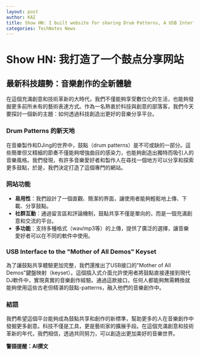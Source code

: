 ```yaml
---
layout: post
author: KAI
title: Show HN: I built website for sharing Drum Patterns, A USB Interface to the "Mother of All Demos" Keyset, Show HN: LinkedIn sucks, so I built a better one
categories: TechNotes News
---
```

# Show HN: 我打造了一个鼓点分享网站

## 最新科技趨勢：音樂創作的全新體驗

在這個充滿創意和技術革新的大時代，我們不僅能夠享受數位化的生活，也能夠發掘更多前所未有的藝術表達方式。作為一名熱衷於科技與創意的部落客，我們今天要探討一個新的主題：如何透過科技創造出更好的音樂分享平台。

### Drum Patterns 的新天地

在音樂製作和DJing的世界中，鼓點（drum patterns）是不可或缺的一部分。這些簡單但又精細的節奏不僅能夠增強曲目的感染力，也能夠創造出獨特而吸引人的音樂風格。我們發現，有許多音樂愛好者和製作人在尋找一個地方可以分享和探索更多鼓點，於是，我們決定打造了這個專門的網站。

### 网站功能

- **易用性**：我們設計了一個直觀、簡潔的界面，讓使用者能夠輕鬆地上傳、下載、分享鼓點。
- **社群互動**：通過留言區和評論機制，鼓點共享不僅是單向的，而是一個充滿創意和交流的平台。
- **多功能**：支持多種格式（wav/mp3等）的上傳，提供了廣泛的選擇，讓音樂愛好者可以在不同的軟件中使用。

### USB Interface to the "Mother of All Demos" Keyset

為了讓鼓點共享體驗更加完整，我們還推出了USB接口的"Mother of All Demos"鍵盤映射（keyset）。這個插入式介面允許使用者將鼓點直接連接到現代DJ軟件中，實現真實的音樂創作經驗。通過這款接口，任何人都能夠無需轉換就能夠使用這些古老但精湛的鼓點-patterns，融入他們的音樂創作中。

### 結語

我們希望這個平台能夠成為鼓點共享和創作的新標準，幫助更多的人在音樂創作中發掘更多創意。科技不僅是工具，更是藝術家的擴展手段。在這個充滿創意和技術革新的年代，我們相信，透過共同努力，可以創造出更加美好的音樂世界。

**警語提醒：AI撰文**